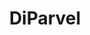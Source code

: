 ---
title: "DiParvel"
url: /san-miguel/diparvel-carretera-panamericana/
shop: reparación de automóviles
---